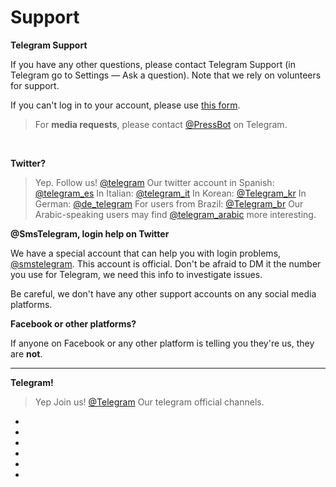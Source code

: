 # Support

**Telegram Support**

If you have any other questions, please contact Telegram Support (in Telegram go to Settings — Ask a question). Note that we rely on volunteers for support.

If you can't log in to your account, please use [this form](https://telegram.org/support).

> For **media requests**, please contact [@PressBot](https://t.me/pressbot) on Telegram.
<br>

**Twitter?**
> Yep. Follow us! [@telegram](https://twitter.com/telegram)
Our twitter account in Spanish: [@telegram_es](https://twitter.com/telegram_es)
In Italian: [@telegram_it](https://twitter.com/telegram_it)
In Korean: [@Telegram_kr](https://twitter.com/telegram_kr)
In German: [@de_telegram](https://twitter.com/de_telegram)
For users from Brazil: [@Telegram_br](https://twitter.com/telegram_br)
Our Arabic-speaking users may find [@telegram_arabic](https://twitter.com/telegram_arabic) more interesting.

**@SmsTelegram, login help on Twitter**

We have a special account that can help you with login problems, [@smstelegram](). This account is official. Don't be afraid to DM it the number you use for Telegram, we need this info to investigate issues.

Be careful, we don't have any other support accounts on any social media platforms.

**Facebook or other platforms?**

If anyone on Facebook or any other platform is telling you they're us, they are **not**.

---

**Telegram!**
> Yep Join us! [@Telegram]()
Our telegram official channels.
- []()
- []()
- []()
- []()
- []()
- []()
